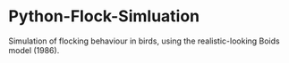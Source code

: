 # Python-Flock-Simluation
Simulation of flocking behaviour in birds, using the realistic-looking Boids model (1986).

